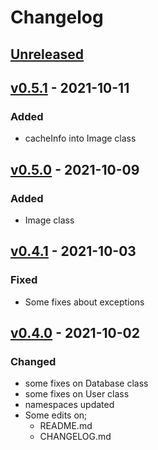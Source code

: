 # Changelog

## [Unreleased](https://github.com/PHPneeds/Libs/v0.5.1...HEAD)

## [v0.5.1](https://github.com/PHPneeds/Libs/compare/v0.5.0...v0.5.1) - 2021-10-11
### Added
- cacheInfo into Image class

## [v0.5.0](https://github.com/PHPneeds/Libs/compare/v0.4.1...v0.5.0) - 2021-10-09
### Added
- Image class

## [v0.4.1](https://github.com/PHPneeds/Libs/compare/v0.4.0...v0.4.1) - 2021-10-03
### Fixed
- Some fixes about exceptions

## [v0.4.0](https://github.com/PHPneeds/Libs/compare/main...v0.4.0) - 2021-10-02
### Changed
- some fixes on Database class
- some fixes on User class
- namespaces updated
- Some edits on;
  - README.md
  - CHANGELOG.md
